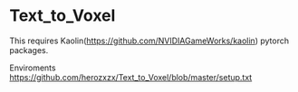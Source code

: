 # Text_to_Voxel

This requires Kaolin(https://github.com/NVIDIAGameWorks/kaolin) pytorch packages.

Enviroments https://github.com/herozxzx/Text_to_Voxel/blob/master/setup.txt
